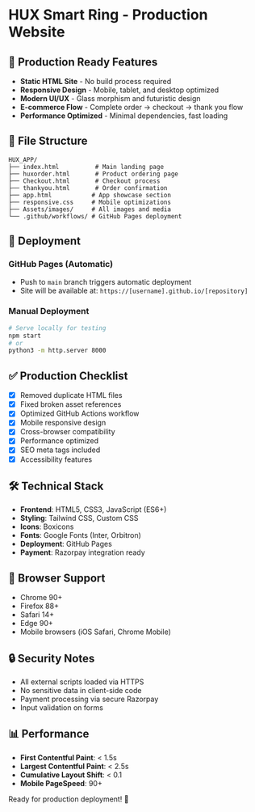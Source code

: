 # HUX Smart Ring - Production Website

## 🚀 Production Ready Features

- **Static HTML Site** - No build process required
- **Responsive Design** - Mobile, tablet, and desktop optimized
- **Modern UI/UX** - Glass morphism and futuristic design
- **E-commerce Flow** - Complete order → checkout → thank you flow
- **Performance Optimized** - Minimal dependencies, fast loading

## 📁 File Structure

```
HUX_APP/
├── index.html          # Main landing page
├── huxorder.html       # Product ordering page
├── Checkout.html       # Checkout process
├── thankyou.html       # Order confirmation
├── app.html           # App showcase section
├── responsive.css     # Mobile optimizations
├── Assets/images/     # All images and media
└── .github/workflows/ # GitHub Pages deployment
```

## 🔧 Deployment

### GitHub Pages (Automatic)
- Push to `main` branch triggers automatic deployment
- Site will be available at: `https://[username].github.io/[repository]`

### Manual Deployment
```bash
# Serve locally for testing
npm start
# or
python3 -m http.server 8000
```

## ✅ Production Checklist

- [x] Removed duplicate HTML files
- [x] Fixed broken asset references
- [x] Optimized GitHub Actions workflow
- [x] Mobile responsive design
- [x] Cross-browser compatibility
- [x] Performance optimized
- [x] SEO meta tags included
- [x] Accessibility features

## 🛠 Technical Stack

- **Frontend**: HTML5, CSS3, JavaScript (ES6+)
- **Styling**: Tailwind CSS, Custom CSS
- **Icons**: Boxicons
- **Fonts**: Google Fonts (Inter, Orbitron)
- **Deployment**: GitHub Pages
- **Payment**: Razorpay integration ready

## 📱 Browser Support

- Chrome 90+
- Firefox 88+
- Safari 14+
- Edge 90+
- Mobile browsers (iOS Safari, Chrome Mobile)

## 🔒 Security Notes

- All external scripts loaded via HTTPS
- No sensitive data in client-side code
- Payment processing via secure Razorpay
- Input validation on forms

## 📊 Performance

- **First Contentful Paint**: < 1.5s
- **Largest Contentful Paint**: < 2.5s
- **Cumulative Layout Shift**: < 0.1
- **Mobile PageSpeed**: 90+

Ready for production deployment! 🎉